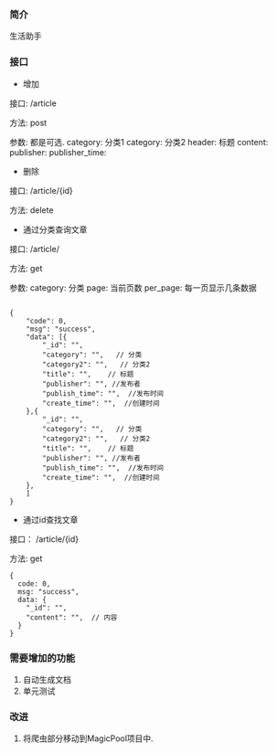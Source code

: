 ### 简介

生活助手

### 接口

* 增加

接口: /article

方法: post

参数:  都是可选.
    category: 分类1
    category: 分类2
    header: 标题
    content:
    publisher:
    publisher_time: 
    
* 删除

接口: /article/{id}

方法: delete
    

* 通过分类查询文章

接口: /article/

方法: get

参数:
    category: 分类
    page: 当前页数
    per_page: 每一页显示几条数据

```json5

{
    "code": 0,
    "msg": "success",  
    "data": [{
        "_id": "",
        "category": "",   // 分类
        "category2": "",   // 分类2 
        "title": "",    // 标题
        "publisher": "", //发布者
        "publish_time": "",  //发布时间
        "create_time": "",  //创建时间
    },{
        "_id": "",
        "category": "",   // 分类
        "category2": "",   // 分类2 
        "title": "",    // 标题
        "publisher": "", //发布者
        "publish_time": "",  //发布时间
        "create_time": "",  //创建时间
    },
    ]
}

```

* 通过id查找文章

接口： /article/{id}

方法: get

```json5
{
  code: 0,
  msg: "success",
  data: {
    "_id": "",
    "content": "",  // 内容
  }
}
```


### 需要增加的功能

1. 自动生成文档
2. 单元测试

### 改进

1. 将爬虫部分移动到MagicPool项目中.
